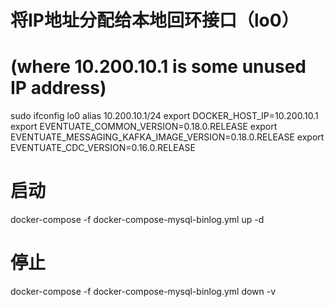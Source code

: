 # 将IP地址分配给本地回环接口（lo0）
# (where 10.200.10.1 is some unused IP address)
sudo ifconfig lo0 alias 10.200.10.1/24
export DOCKER_HOST_IP=10.200.10.1
export EVENTUATE_COMMON_VERSION=0.18.0.RELEASE
export EVENTUATE_MESSAGING_KAFKA_IMAGE_VERSION=0.18.0.RELEASE
export EVENTUATE_CDC_VERSION=0.16.0.RELEASE

# 启动
docker-compose -f docker-compose-mysql-binlog.yml up -d
# 停止
docker-compose -f docker-compose-mysql-binlog.yml down -v
